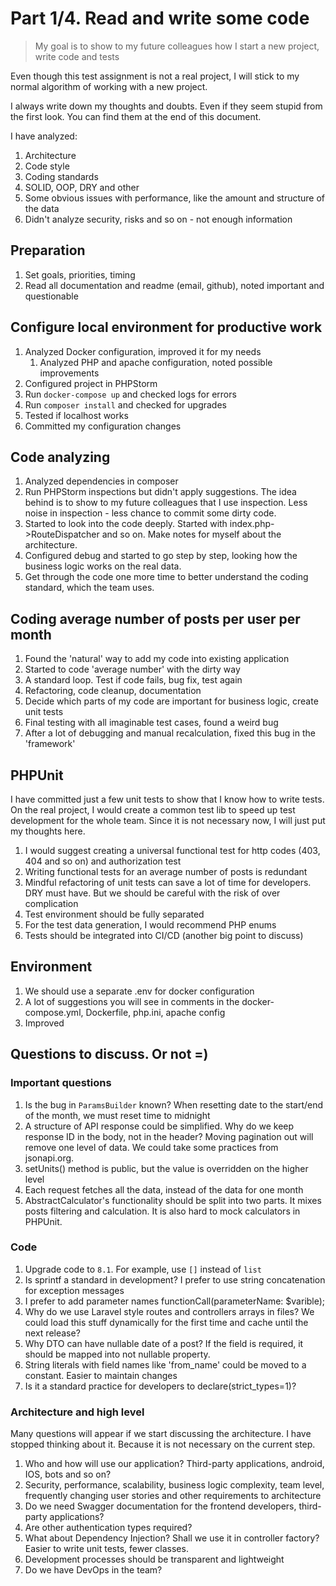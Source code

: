 # Part 1/4. Read and write some code

>My goal is to show to my future colleagues how I start a new project, write code and tests   

Even though this test assignment is not a real project, I will stick to my normal algorithm of working with a new project.

I always write down my thoughts and doubts. Even if they seem stupid from the first look. You can find them at the end of this document.

I have analyzed:
1. Architecture
2. Code style
3. Coding standards
4. SOLID, OOP, DRY and other
5. Some obvious issues with performance, like the amount and structure of the data
6. Didn't analyze security, risks and so on - not enough information

## Preparation

1. Set goals, priorities, timing
2. Read all documentation and readme (email, github), noted important and questionable
 

## Configure local environment for productive work

1. Analyzed Docker configuration, improved it for my needs
   1. Analyzed PHP and apache configuration, noted possible improvements
2. Configured project in PHPStorm
3. Run `docker-compose up` and checked logs for errors
4. Run `composer install` and checked for upgrades
5. Tested if localhost works
6. Committed my configuration changes

## Code analyzing

1. Analyzed dependencies in composer 
2. Run PHPStorm inspections but didn't apply suggestions. The idea behind is to show to my future colleagues that I use inspection. Less noise in inspection - less chance to commit some dirty code.
3. Started to look into the code deeply. Started with index.php->RouteDispatcher and so on. Make notes for myself about the architecture.
4. Configured debug and started to go step by step, looking how the business logic works on the real data.
5. Get through the code one more time to better understand the coding standard, which the team uses.

## Coding average number of posts per user per month

1. Found the 'natural' way to add my code into existing application  
2. Started to code 'average number' with the dirty way
3. A standard loop. Test if code fails, bug fix, test again 
4. Refactoring, code cleanup, documentation
5. Decide which parts of my code are important for business logic, create unit tests
6. Final testing with all imaginable test cases, found a weird bug
7. After a lot of debugging and manual recalculation, fixed this bug in the 'framework'

## PHPUnit

I have committed just a few unit tests to show that I know how to write tests. On the real project, I would create a common test lib to speed up test development for the whole team. Since it is not necessary now, I will just put my thoughts here.

1. I would suggest creating a universal functional test for http codes (403, 404 and so on) and authorization test
2. Writing functional tests for an average number of posts is redundant
3. Mindful refactoring of unit tests can save a lot of time for developers. DRY must have. But we should be careful with the risk of over complication
4. Test environment should be fully separated
5. For the test data generation, I would recommend PHP enums
6. Tests should be integrated into CI/CD (another big point to discuss)

## Environment
1. We should use a separate .env for docker configuration
2. A lot of suggestions you will see in comments in the docker-compose.yml, Dockerfile, php.ini, apache config
3. Improved 

## Questions to discuss. Or not =)

### Important questions  

1. Is the bug in `ParamsBuilder` known? When resetting date to the start/end of the month, we must reset time to midnight
2. A structure of API response could be simplified. Why do we keep response ID in the body, not in the header? Moving pagination out will remove one level of data. We could take some practices from jsonapi.org.
3. setUnits() method is public, but the value is overridden on the higher level
4. Each request fetches all the data, instead of the data for one month
5. AbstractCalculator's functionality should be split into two parts. It mixes posts filtering and calculation. It is also hard to mock calculators in PHPUnit.

### Code

1. Upgrade code to `8.1`. For example, use `[]` instead of `list`
2. Is sprintf a standard in development? I prefer to use string concatenation for exception messages
3. I prefer to add parameter names functionCall(parameterName: $varible);
4. Why do we use Laravel style routes and controllers arrays in files? We could load this stuff dynamically for the first time and cache until the next release?
5. Why DTO can have nullable date of a post? If the field is required, it should be mapped into not nullable property.
6. String literals with field names like 'from_name' could be moved to a constant. Easier to maintain changes
7. Is it a standard practice for developers to declare(strict_types=1)?

### Architecture and high level

Many questions will appear if we start discussing the architecture. I have stopped thinking about it. Because it is not necessary on the current step. 

1. Who and how will use our application? Third-party applications, android, IOS, bots and so on?
2. Security, performance, scalability, business logic complexity, team level, frequently changing user stories and other requirements to architecture
3. Do we need Swagger documentation for the frontend developers, third-party applications?
4. Are other authentication types required?
5. What about Dependency Injection? Shall we use it in controller factory? Easier to write unit tests, fewer classes.
6. Development processes should be transparent and lightweight
7. Do we have DevOps in the team?